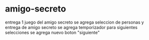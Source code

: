 # amigo-secreto
entrega 1 juego del amigo secreto 
se agrega seleccion de personas y entrega de amigo secreto
se agrega temporizador para siguientes selecciones
se agrega nuevo boton "siguiente"

